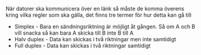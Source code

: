 När datorer ska kommunicera över en länk så måste de komma överens kring vilka regler som ska gälla, det finns tre termer för hur detta kan gå till
- Simplex - Bara en sändningsriktning är möjligt åt gången. Så om A och B vill snacka så kan bara A skicka till B inte B till A
- Halv duplex - Data kan skickas i två riktningar men inte samtidigt
- Full duplex - Data kan skickas i två riktningar samtidigt

